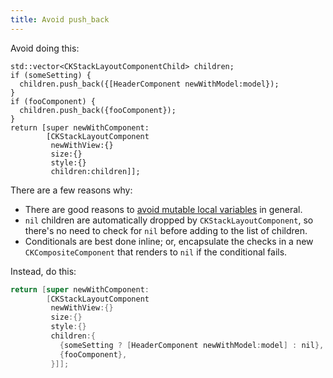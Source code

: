 ```yaml
---
title: Avoid push_back
---
```


Avoid doing this:

```objectivec-redhighlight
std::vector<CKStackLayoutComponentChild> children;
if (someSetting) {
  children.push_back({[HeaderComponent newWithModel:model});
}
if (fooComponent) {
  children.push_back({fooComponent});
}
return [super newWithComponent:
        [CKStackLayoutComponent
         newWithView:{}
         size:{}
         style:{}
         children:children]];
```

There are a few reasons why:

- There are good reasons to [avoid mutable local variables](./avoid-local-variables) in general.
- `nil` children are automatically dropped by `CKStackLayoutComponent`, so there's no need to check for `nil` before adding to the list of children.
- Conditionals are best done inline; or, encapsulate the checks in a new `CKCompositeComponent` that renders to `nil` if the conditional fails.

Instead, do this:

```objectivec
return [super newWithComponent:
        [CKStackLayoutComponent
         newWithView:{}
         size:{}
         style:{}
         children:{
           {someSetting ? [HeaderComponent newWithModel:model] : nil},
           {fooComponent},
         }]];
```
